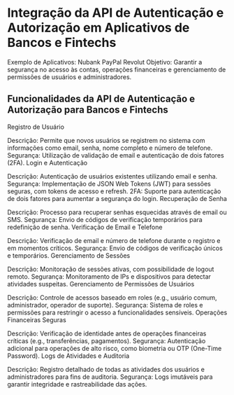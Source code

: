 # Integração da API de Autenticação e Autorização em Aplicativos de Bancos e Fintechs
Exemplo de Aplicativos:
Nubank
PayPal
Revolut
Objetivo:
Garantir a segurança no acesso às contas, operações financeiras e gerenciamento de permissões de usuários e administradores.

## Funcionalidades da API de Autenticação e Autorização para Bancos e Fintechs
Registro de Usuário

Descrição: Permite que novos usuários se registrem no sistema com informações como email, senha, nome completo e número de telefone.
Segurança: Utilização de validação de email e autenticação de dois fatores (2FA).
Login e Autenticação

Descrição: Autenticação de usuários existentes utilizando email e senha.
Segurança: Implementação de JSON Web Tokens (JWT) para sessões seguras, com tokens de acesso e refresh.
2FA: Suporte para autenticação de dois fatores para aumentar a segurança do login.
Recuperação de Senha

Descrição: Processo para recuperar senhas esquecidas através de email ou SMS.
Segurança: Envio de códigos de verificação temporários para redefinição de senha.
Verificação de Email e Telefone

Descrição: Verificação de email e número de telefone durante o registro e em momentos críticos.
Segurança: Envio de códigos de verificação únicos e temporários.
Gerenciamento de Sessões

Descrição: Monitoração de sessões ativas, com possibilidade de logout remoto.
Segurança: Monitoramento de IPs e dispositivos para detectar atividades suspeitas.
Gerenciamento de Permissões de Usuários

Descrição: Controle de acessos baseado em roles (e.g., usuário comum, administrador, operador de suporte).
Segurança: Sistema de roles e permissões para restringir o acesso a funcionalidades sensíveis.
Operações Financeiras Seguras

Descrição: Verificação de identidade antes de operações financeiras críticas (e.g., transferências, pagamentos).
Segurança: Autenticação adicional para operações de alto risco, como biometria ou OTP (One-Time Password).
Logs de Atividades e Auditoria

Descrição: Registro detalhado de todas as atividades dos usuários e administradores para fins de auditoria.
Segurança: Logs imutáveis para garantir integridade e rastreabilidade das ações.
